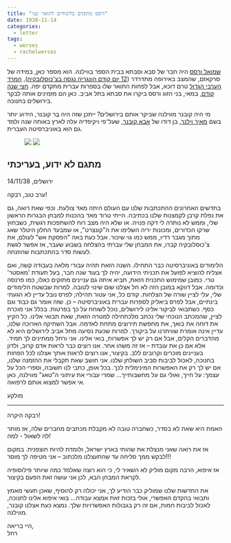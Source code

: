 ```yaml
---
title: "ורסס מתקדם בלימודים לתואר שני"
date: 1938-11-14
categories:
  - letter
tags:
  - werses
  - rachelwerses
---
```


[שמואל ורסס](https://he.wikipedia.org/wiki/%D7%A9%D7%9E%D7%95%D7%90%D7%9C_%D7%95%D7%A8%D7%A1%D7%A1)
היה חבר של סבא וסבתא בבית הספר בווילנה.
הוא מספר כאן, במידה של סרקאזם,
שהמצב באירופה מתדרדר ([12 יום קודם הונגריה נגסה בצ'כוסלובקיה](https://en.wikipedia.org/wiki/First_Vienna_Award)),
[המרד הערבי הגדול](https://he.wikipedia.org/wiki/%D7%94%D7%9E%D7%A8%D7%93_%D7%94%D7%A2%D7%A8%D7%91%D7%99_%D7%94%D7%92%D7%93%D7%95%D7%9C#%D7%93%D7%99%D7%9B%D7%95%D7%99_%D7%94%D7%9E%D7%A8%D7%93) טרם דוכא,
אבל לפחות התואר שלו בספרות עברית מתקדם יפה.
[חצי שנה קודם](/pupko-papers/letter/werses-tlv-visit/), במאי, בני הזוג ורסס ביקרו את סבתא
בתל אביב. כאן הם מזמינים אותה לבקר בירושלים בחנוכה.


מי היה קובנר מווילנה שביקר אותם בירושלים?
ייתכן שזה היה בֶר קובנר, הידוע יותר בשם [מאיר וילנר](https://he.wikipedia.org/wiki/%D7%9E%D7%90%D7%99%D7%A8_%D7%95%D7%99%D7%9C%D7%A0%D7%A8#%D7%91%D7%99%D7%95%D7%92%D7%A8%D7%A4%D7%99%D7%94),
בן דודו של [אבא קובנר](https://he.wikipedia.org/wiki/%D7%90%D7%91%D7%90_%D7%A7%D7%95%D7%91%D7%A0%D7%A8),
שעל־פי ויקיפדיה עלה לארץ באותה שנה
ולמד גם הוא באוניברסיטה העברית.

<figure class="half">
    <a  href="/pupko-papers/assets/images/1938-11-14-werses-ma-1.jpg">
    <img src="/pupko-papers/assets/images/1938-11-14-werses-ma-1.jpg"></a>
    <a  href="/pupko-papers/assets/images/1938-11-14-werses-ma-2.jpg">
    <img src="/pupko-papers/assets/images/1938-11-14-werses-ma-2.jpg"></a>
</figure>

## מתגם לא ידוע, בעריכתי

ירושלים, 14/11/38

ערב טוב, רבקה!

בחדשים האחרונים ההתכתבות שלנו עם העולם היתה מאד צולעת.
וכפי שאת רואה, גם את נפלת קרבן לקמצנות שלנו בכתיבה.
הייתי טרוד מאד בהכנות למבחן הבגרות הראשון שלי, וממש לא נותרה לי דקה פנויה.
או שלא היה מצב רוח להשתפכות רגשית, כשבחוץ שרקו הכדורים,
ומכונות יריה השלימו את ה"קונצרט",
או שמבעד החלון היטלר שאג מתוך מגבר רדיו, ממש כמו גוי שיכור.
אבל כעת באה "הפסקת אש" לעולם, את צ'כוסלובקיה קברו,
את המבחן שלי עברתי בהצלחה בשבוע שעבר, אז אפשר לגשת לעשות סדר בהתכתבות שהוזנחה.

הלימודים באוניברסיטה כבר התחילו. השנה הזאת תהיה עבורי מלאה בעבודה קשה, ואם
אצליח להוציא לפועל את תכניתי הידועה, יהיה לך בעוד שנה חבר, בעל תעודת
'מאסטר' טרי. כמובן שמימוש התכנית הזאת, תביא איתה גם עניינים מתוקים כאלו, כמו
פרנסה וכדומה. אבל דווקא במובן הזה לא חל אצלנו שום שינוי לטובה. למרות שבשטח
הלימודים שלי, עלי לציין שורה של הצלחות. קודם כל, אני עטור תהילה; לפרס נובל
עדיין לא הגעתי בינתיים, אבל לפרס ביאליק לספרות עברית באוניברסיטה – כן. שזה אומר
גם כבוד וגם כסף. כשתבואי לביקור אלינו לירושלים, נוכל לשוחח על כך בפרטות. בכלל
אני מוכרח לציין, שהמכתב הנוכחי שלי נכתב מלכתחילה למטרה הזאת, שאת תבואי אלינו.
כל הקיץ את דוחה את בואך, את מחפשת תירוצים מתחת לאדמה. אבל השתיקה הארוכה שלנו,
עדיין אינה אומרת שוויתרנו על ביקורך. למרות שכעת נסיעה מתל אביב לירושלים היא לא
מהדברים הקלים, אבל אם רק יש לך אפשרות, בואי אלינו. אני ורחל ממתינים לך תמיד.
אלא אם כן את עובדת – אז זה משהו אחר. אנו רוצים כבר לראות אדם קרוב, ולדון
בעניינים מוכרים וקרובים ללב. בקיצור, אנו רוצים לראות אותך אצלנו לכל הפחות
בחנוכה, לאכול לביבות סביב השולחן שלנו. אני חושב שאת תקבלי את ההזמנה שלנו, אם יש
לך רק את האפשרות המינימלית לכך. בכל אופן, כתבי לנו תשובה, וספרי הכל על עצמך: על
חייך, ואולי גם על מחשבותייך... שמרי עבורי את עיתוני ה"טאג" מווילנה, כאן אי אפשר
למצוא אותם לרפואה.

מולקע

---

רבקה היקרה!

האמת היא שאת לא בסדר, כשחברה טובה לא מקבלת מכתבים מחברים שלה, אז מותר לה לשאול - למה!

אז את רואה שאני מנצלת את שהותי בארץ ישראל, ולומדת להיות חוצפנית. במקום לבקש ממך
סליחה עד שהתעצלנו מלכתוב – אני מטיפה לך מוסר!!!

אז איפוא, הרבה מקום מוליק לא השאיר לי, כי הוא רוצה שאלמד כמה שיותר פילוסופיה
לקראת המבחן הבא, לכן אני עושה זאת הפעם בקיצור.

את החדשות שלנו שמוליק כבר הודיע לך, אני יכולה רק להוסיף, שאכן תעשי מאמץ ותבואי
בהקדם האפשרי, אולי בזכות זאת אמצא עבודה... בואי איפוא אלינו לחנוכה, לאכול לביבות
חמות, אם זה רק בגבולות האפשרויות שלך. נמצא כעת אצלנו קובנר, מווילנה.

היי בריאה,  
רחל
